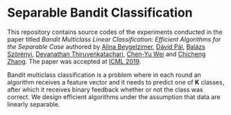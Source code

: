 Separable Bandit Classification
===============================

This repository contains source codes of the experiments conducted in the paper titled _Bandit Multiclass
Linear Classification: Efficient Algorithms for the Separable Case_ authored by
[Alina Beygelzimer](http://hunch.net/~beygel/),
[Dávid Pál](http://david.palenica.com/),
[Balázs Szörényi](http://www.inf.u-szeged.hu/~szorenyi/),
[Devanathan Thiruvenkatachari](https://cims.nyu.edu/~deva/),
[Chen-Yu Wei](https://sites.google.com/site/bobcywei/)
and [Chicheng Zhang](https://zcc1307.github.io/).
The paper was accepted at [ICML 2019](https://icml.cc/Conferences/2019).

Bandit multiclass classification is a problem where in each round an algorithm
receives a feature vector and it needs to predict one of <b>K</b> classes, after
which it receives binary feedback whether or not the class was correct. We
design efficient algorithms under the assumption that data are linearly
separable.
